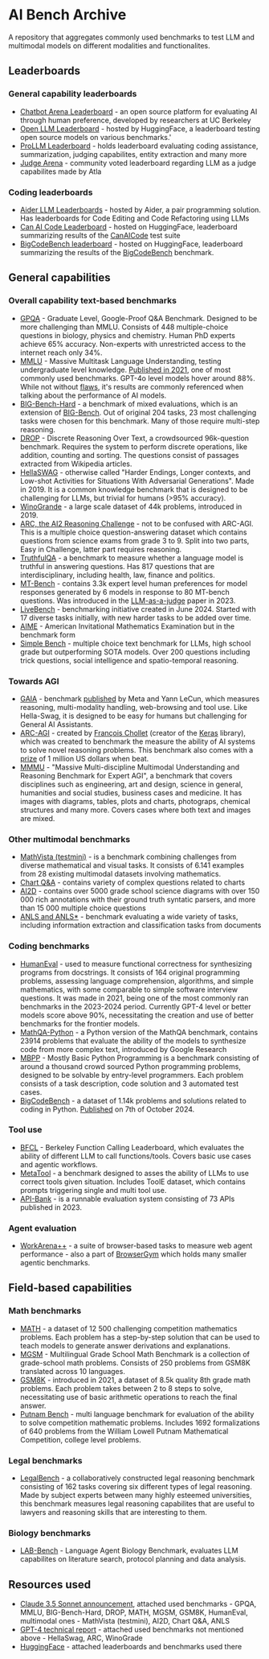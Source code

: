 # AI Bench Archive
 
 
 A repository that aggregates commonly used benchmarks to test LLM and multimodal models on different modalities and functionalites.

## Leaderboards

### General capability leaderboards
- [Chatbot Arena Leaderboard](https://lmarena.ai/?leaderboard) - an open source platform for evaluating AI through human preference, developed by researchers at UC Berkeley 
- [Open LLM Leaderboard](https://huggingface.co/spaces/open-llm-leaderboard/open_llm_leaderboard) - hosted by HuggingFace, a leaderboard testing open source models on various benchmarks.'
- [ProLLM Leaderboard](https://prollm.toqan.ai/leaderboard) - holds leaderboard evaluating coding assistance, summarization, judging capabilites, entity extraction and many more
- [Judge Arena](https://huggingface.co/spaces/AtlaAI/judge-arena) - community voted leaderboard regarding LLM as a judge capabilites made by Atla

### Coding leaderboards
- [Aider LLM Leaderboards](https://aider.chat/docs/leaderboards/) - hosted by Aider, a pair programming solution. Has leaderboards for Code Editing and Code Refactoring using LLMs
- [Can AI Code Leaderboard](https://huggingface.co/spaces/mike-ravkine/can-ai-code-results) - hosted on HuggingFace, leaderboard summarizing results of the [CanAICode](https://github.com/the-crypt-keeper/can-ai-code) test suite
- [BigCodeBench leaderboard](https://huggingface.co/spaces/bigcode/bigcodebench-leaderboard) - hosted on HuggingFace, leaderboard summarizing the results of the [BigCodeBench](https://huggingface.co/datasets/bigcode/bigcodebench) benchmark.

## General capabilities

### Overall capability text-based benchmarks

- [GPQA](https://paperswithcode.com/dataset/gpqa) - Graduate Level, Google-Proof Q&A Benchmark. Designed to be more challenging than MMLU. Consists of 448 multiple-choice questions in biology, physics and chemistry. Human PhD experts achieve 65% accuracy. Non-experts with unrestricted access to the internet reach only 34%. 
- [MMLU](https://paperswithcode.com/dataset/mmlu) - Massive Multitask Language Understanding, testing undergraduate level knowledge. [Published in 2021](https://arxiv.org/pdf/2009.03300), one of most commonly used benchmarks. GPT-4o level models hover around 88%. While not without [flaws](https://www.youtube.com/watch?v=hVade_8H8mE), it's results are commonly referenced when talking about the performance of AI models. 
- [BIG-Bench-Hard](https://github.com/suzgunmirac/BIG-Bench-Hard) - a benchmark of mixed evaluations, which is an extension of [BIG-Bench](https://arxiv.org/abs/2206.04615). Out of original 204 tasks, 23 most challenging tasks were chosen for this benchmark. Many of those require multi-step reasoning.
- [DROP](https://paperswithcode.com/dataset/drop) - Discrete Reasoning Over Text, a crowdsourced 96k-question benchmark. Requires the system to perform discrete operations, like addition, counting and sorting. The questions consist of passages extracted from Wikipedia articles.
- [HellaSWAG](https://paperswithcode.com/dataset/hellaswag) - otherwise called "Harder Endings, Longer contexts, and Low-shot Activities for Situations With Adversarial Generations". Made in 2019. It is a common knowledge benchmark that is designed to be challenging for LLMs, but trivial for humans (>95% accuracy).
- [WinoGrande](https://winogrande.allenai.org/) - a large scale dataset of 44k problems, introduced in 2019.
- [ARC, the AI2 Reasoning Challenge](https://paperswithcode.com/dataset/arc) - not to be confused with  ARC-AGI. This is a multiple choice question-answering dataset which contains questions from science exams from grade 3 to 9. Split into two parts, Easy in Challenge, latter part requires reasoning.
- [TruthfulQA](https://paperswithcode.com/dataset/truthfulqa) - a benchmark to measure whether a language model is truthful in answering questions. Has 817 questions that are interdisciplinary, including health, law, finance and politics.
- [MT-Bench](https://paperswithcode.com/dataset/mt-bench) - contains 3.3k expert level human preferences for model responses generated by 6 models in response to 80 MT-bench questions. Was introduced in the [LLM-as-a-judge](https://arxiv.org/pdf/2306.05685) paper in 2023.
- [LiveBench](https://livebench.ai/) - benchmarking initiative created in June 2024. Started with 17 diverse tasks initially, with new harder tasks to be added over time.
- [AIME](https://github.com/codelion/optillm/blob/main/scripts/eval_aime_benchmark.py) - American Invitational Mathematics Examination but in the benchmark form
- [Simple Bench](https://simple-bench.com/) - multiple choice text benchmark for LLMs, high school grade but outperforming SOTA models. Over 200 questions including trick questions, social intelligence and spatio-temporal reasoning.

### Towards AGI 

- [GAIA](https://huggingface.co/gaia-benchmark) - benchmark [published](https://ai.meta.com/research/publications/gaia-a-benchmark-for-general-ai-assistants/) by Meta and Yann LeCun, which measures reasoning, multi-modality handling, web-browsing and tool use. Like Hella-Swag, it is designed to be easy for humans but challenging for General AI Assistants.
- [ARC-AGI](https://github.com/fchollet/ARC-AGI) - created by [François Chollet](https://en.wikipedia.org/wiki/Fran%C3%A7ois_Chollet) (creator of the [Keras](https://keras.io/) library), which was created to benchmark the measure the ability of AI systems to solve novel reasoning problems. This benchmark also comes with a [prize](https://arcprize.org/) of 1 million US dollars when beat.
- [MMMU](https://mmmu-benchmark.github.io/) - "Massive Multi-discipline Multimodal Understanding and Reasoning Benchmark for Expert AGI", a benchmark that covers disciplines such as engineering, art and design, science in general, humanities and social studies, business cases and medicine. It has images with diagrams, tables, plots and charts, photograps, chemical structures and many more. Covers cases where both text and images are mixed.

### Other multimodal benchmarks

- [MathVista (testmini)](https://mathvista.github.io/) - is a benchmark combining challenges from diverse mathematical and visual tasks. It consists of 6.141 examples from 28 existing multimodal datasets involving mathematics.
- [Chart Q&A](https://paperswithcode.com/dataset/chartqa) - contains variety of complex questions related to charts
- [AI2D](https://paperswithcode.com/dataset/ai2d) - contains over 5000 grade school science diagrams with over 150 000 rich annotations with their ground truth syntatic parsers, and more than 15 000 multiple choice questions
- [ANLS and ANLS*](https://arxiv.org/abs/2402.03848) - benchmark evaluating a
wide variety of tasks, including information extraction and classification tasks from documents

### Coding benchmarks

- [HumanEval](https://paperswithcode.com/paper/evaluating-large-language-models-trained-on) - used to measure functional correctness for synthesizing programs from docstrings. It consists of 164 original programming problems, assessing language comprehension, algorithms, and simple mathematics, with some comparable to simple software interview questions. It was made in 2021, being one of the most commonly ran benchmarks in the 2023-2024 period. Currently GPT-4 level or better models score above 90%, necessitating the creation and use of better benchmarks for the frontier models. 
- [MathQA-Python](https://arxiv.org/pdf/2108.07732) - a Python version of the MathQA benchmark, contains 23914 problems that evaluate the ability of the models to synthesize code from more complex text, introduced by Google Research
- [MBPP](https://paperswithcode.com/dataset/mbpp) - Mostly Basic Python Programming is a benchmark consisting of around a thousand crowd sourced Python programming problems, designed to be solvable by entry-level programmers. Each problem consists of a task description, code solution and 3 automated test cases.
- [BigCodeBench](https://huggingface.co/datasets/bigcode/bigcodebench) - a dataset of 1.14k problems and solutions related to coding in Python. [Published](https://arxiv.org/abs/2406.15877) on 7th of October 2024.

### Tool use

- [BFCL](https://huggingface.co/datasets/gorilla-llm/Berkeley-Function-Calling-Leaderboard) - Berkeley Function Calling Leaderboard, which evaluates the ability of different LLM to call functions/tools. Covers basic use cases and agentic workflows. 
- [MetaTool](https://arxiv.org/abs/2310.03128) - a benchmark designed to asses the ability of LLMs to use correct tools given situation. Includes ToolE dataset, which contains prompts triggering single and multi tool use.
- [API-Bank](https://arxiv.org/abs/2304.08244) - is a runnable evaluation system consisting of 73 APIs published in 2023.

### Agent evaluation

- [WorkArena++](https://github.com/ServiceNow/WorkArena) - a suite of browser-based tasks to measure web agent performance - also a part of [BrowserGym](https://github.com/ServiceNow/BrowserGym) which holds many smaller agentic benchmarks.

## Field-based capabilities

### Math benchmarks

- [MATH](https://paperswithcode.com/dataset/math) - a dataset of 12 500 challenging competition mathematics problems. Each problem has a step-by-step solution that can be used to teach models to generate answer derivations and explanations.
- [MGSM](https://paperswithcode.com/dataset/mgsm) - Multilingual Grade School Math Benchmark is a collection of grade-school math problems. Consists of 250 problems from GSM8K translated across 10 languages.
- [GSM8K](https://paperswithcode.com/dataset/gsm8k) - introduced in 2021, a dataset of 8.5k quality 8th grade math problems. Each problem takes between 2 to 8 steps to solve, necessitating use of basic arithmetic operations to reach the final answer. 
- [Putnam Bench](https://arxiv.org/pdf/2407.11214) - multi language benchmark for evaluation of the ability to solve competition mathematic problems. Includes 1692 formalizations of 640 problems from the William Lowell Putnam Mathematical Competition, college level problems.

### Legal benchmarks

- [LegalBench](https://arxiv.org/pdf/2308.11462) - a collaboratively constructed legal reasoning benchmark consisting of 162 tasks covering six different types of legal reasoning. Made by subject experts between many highly esteemed universities, this benchmark measures legal reasoning capabilites that are useful to lawyers and reasoning skills that are interesting to them.

### Biology benchmarks

- [LAB-Bench](https://arxiv.org/abs/2407.10362) - Language Agent Biology Benchmark, evaluates LLM capabilites on literature search, protocol planning and data analysis.

## Resources used

- [Claude 3.5 Sonnet announcement](https://www.anthropic.com/news/claude-3-5-sonnet), attached used benchmarks - GPQA, MMLU, BIG-Bench-Hard, DROP, MATH, MGSM, GSM8K, HumanEval, multimodal ones - MathVista (testmini), AI2D, Chart Q&A, ANLS
- [GPT-4 technical report](https://arxiv.org/pdf/2303.08774) - attached used benchmarks not mentioned above - HellaSwag, ARC, WinoGrade
- [HuggingFace](https://huggingface.co/) - attached leaderboards and benchmarks used there
